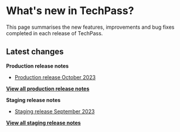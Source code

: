 # What's new in TechPass?

This page summarises the new features, improvements and bug fixes completed in each release of TechPass.

## Latest changes

**Production release notes**
- [Production release October 2023](whats-new/production-release-notes?id=october-2023)

 [**View all production release notes**](/whats-new/production-release-notes)


**Staging release notes**
- [Staging release September 2023](whats-new/staging-release-notes?id=september-2023)

 [**View all staging release notes**](/whats-new/staging-release-notes)
